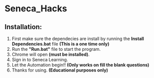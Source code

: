 # Seneca_Hacks
## Installation:
  1. First make sure the dependecies are install by running the **Install Dependencies.bat** file **(This is a one time only)**
  2. Run the **"Run.bat"** file to start the program.
  3. Chrome will open **(must be installed)**.
  4. Sign in to Seneca Learning.
  5. Let the Automation begin!! **(Only works on fill the blank questions)**
  5. Thanks for using. **(Educational purposes only)**
